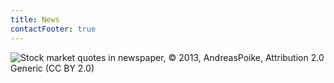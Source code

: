 ```yaml
---
title: News
contactFooter: true
---
```


![Stock market quotes in newspaper, © 2013, AndreasPoike, Attribution 2.0 Generic (CC BY 2.0)](/media/news/stock-market-quotes-in-newspaper.png)